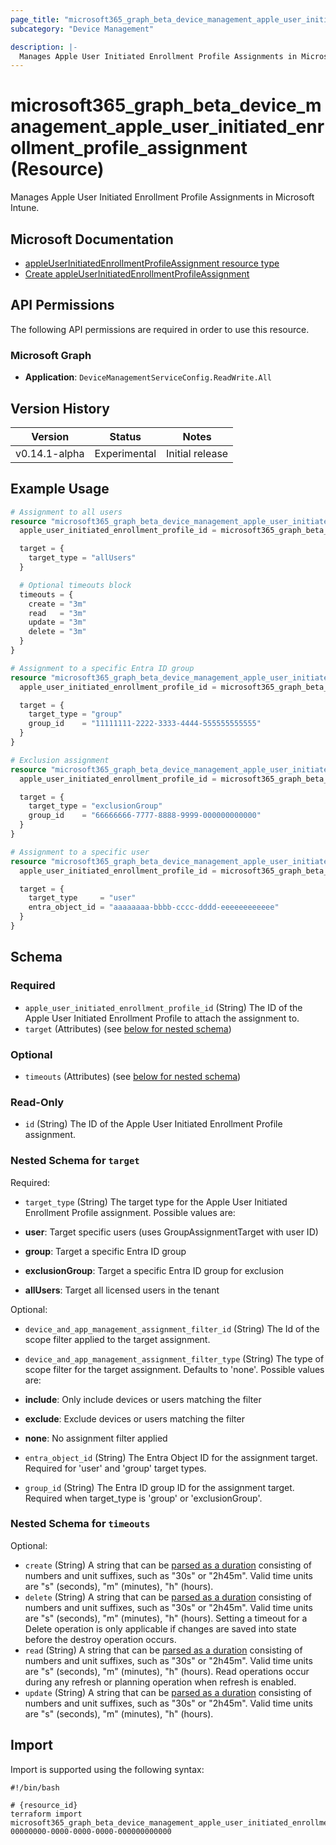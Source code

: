 ```yaml
---
page_title: "microsoft365_graph_beta_device_management_apple_user_initiated_enrollment_profile_assignment Resource - terraform-provider-microsoft365"
subcategory: "Device Management"

description: |-
  Manages Apple User Initiated Enrollment Profile Assignments in Microsoft Intune.
---
```


# microsoft365_graph_beta_device_management_apple_user_initiated_enrollment_profile_assignment (Resource)

Manages Apple User Initiated Enrollment Profile Assignments in Microsoft Intune.

## Microsoft Documentation

- [appleUserInitiatedEnrollmentProfileAssignment resource type](https://learn.microsoft.com/en-us/graph/api/resources/intune-enrollment-appleuserinitiatedenrollmentprofileassignment?view=graph-rest-beta)
- [Create appleUserInitiatedEnrollmentProfileAssignment](https://learn.microsoft.com/en-us/graph/api/intune-enrollment-appleuserinitiatedenrollmentprofile-post-assignments?view=graph-rest-beta)

## API Permissions

The following API permissions are required in order to use this resource.

### Microsoft Graph

- **Application**: `DeviceManagementServiceConfig.ReadWrite.All`

## Version History

| Version | Status | Notes |
|---------|--------|-------|
| v0.14.1-alpha | Experimental | Initial release |

## Example Usage

```terraform
# Assignment to all users
resource "microsoft365_graph_beta_device_management_apple_user_initiated_enrollment_profile_assignment" "all_users" {
  apple_user_initiated_enrollment_profile_id = microsoft365_graph_beta_device_management_apple_user_initiated_enrollment_profile.example.id

  target = {
    target_type = "allUsers"
  }

  # Optional timeouts block
  timeouts = {
    create = "3m"
    read   = "3m"
    update = "3m"
    delete = "3m"
  }
}

# Assignment to a specific Entra ID group
resource "microsoft365_graph_beta_device_management_apple_user_initiated_enrollment_profile_assignment" "corporate_users" {
  apple_user_initiated_enrollment_profile_id = microsoft365_graph_beta_device_management_apple_user_initiated_enrollment_profile.example.id

  target = {
    target_type = "group"
    group_id    = "11111111-2222-3333-4444-555555555555"
  }
}

# Exclusion assignment
resource "microsoft365_graph_beta_device_management_apple_user_initiated_enrollment_profile_assignment" "exclude_group" {
  apple_user_initiated_enrollment_profile_id = microsoft365_graph_beta_device_management_apple_user_initiated_enrollment_profile.example.id

  target = {
    target_type = "exclusionGroup"
    group_id    = "66666666-7777-8888-9999-000000000000"
  }
}

# Assignment to a specific user
resource "microsoft365_graph_beta_device_management_apple_user_initiated_enrollment_profile_assignment" "specific_user" {
  apple_user_initiated_enrollment_profile_id = microsoft365_graph_beta_device_management_apple_user_initiated_enrollment_profile.example.id

  target = {
    target_type     = "user"
    entra_object_id = "aaaaaaaa-bbbb-cccc-dddd-eeeeeeeeeeee"
  }
}
```

<!-- schema generated by tfplugindocs -->
## Schema

### Required

- `apple_user_initiated_enrollment_profile_id` (String) The ID of the Apple User Initiated Enrollment Profile to attach the assignment to.
- `target` (Attributes) (see [below for nested schema](#nestedatt--target))

### Optional

- `timeouts` (Attributes) (see [below for nested schema](#nestedatt--timeouts))

### Read-Only

- `id` (String) The ID of the Apple User Initiated Enrollment Profile assignment.

<a id="nestedatt--target"></a>
### Nested Schema for `target`

Required:

- `target_type` (String) The target type for the Apple User Initiated Enrollment Profile assignment. Possible values are:

- **user**: Target specific users (uses GroupAssignmentTarget with user ID)
- **group**: Target a specific Entra ID group
- **exclusionGroup**: Target a specific Entra ID group for exclusion
- **allUsers**: Target all licensed users in the tenant

Optional:

- `device_and_app_management_assignment_filter_id` (String) The Id of the scope filter applied to the target assignment.
- `device_and_app_management_assignment_filter_type` (String) The type of scope filter for the target assignment. Defaults to 'none'. Possible values are:

- **include**: Only include devices or users matching the filter
- **exclude**: Exclude devices or users matching the filter
- **none**: No assignment filter applied
- `entra_object_id` (String) The Entra Object ID for the assignment target. Required for 'user' and 'group' target types.
- `group_id` (String) The Entra ID group ID for the assignment target. Required when target_type is 'group' or 'exclusionGroup'.


<a id="nestedatt--timeouts"></a>
### Nested Schema for `timeouts`

Optional:

- `create` (String) A string that can be [parsed as a duration](https://pkg.go.dev/time#ParseDuration) consisting of numbers and unit suffixes, such as "30s" or "2h45m". Valid time units are "s" (seconds), "m" (minutes), "h" (hours).
- `delete` (String) A string that can be [parsed as a duration](https://pkg.go.dev/time#ParseDuration) consisting of numbers and unit suffixes, such as "30s" or "2h45m". Valid time units are "s" (seconds), "m" (minutes), "h" (hours). Setting a timeout for a Delete operation is only applicable if changes are saved into state before the destroy operation occurs.
- `read` (String) A string that can be [parsed as a duration](https://pkg.go.dev/time#ParseDuration) consisting of numbers and unit suffixes, such as "30s" or "2h45m". Valid time units are "s" (seconds), "m" (minutes), "h" (hours). Read operations occur during any refresh or planning operation when refresh is enabled.
- `update` (String) A string that can be [parsed as a duration](https://pkg.go.dev/time#ParseDuration) consisting of numbers and unit suffixes, such as "30s" or "2h45m". Valid time units are "s" (seconds), "m" (minutes), "h" (hours).

## Import

Import is supported using the following syntax:

```shell
#!/bin/bash

# {resource_id}
terraform import microsoft365_graph_beta_device_management_apple_user_initiated_enrollment_profile_assignment.example 00000000-0000-0000-0000-000000000000
``` 
